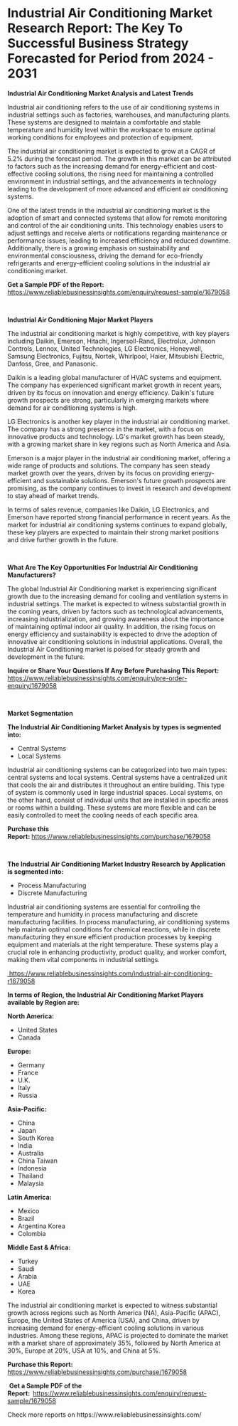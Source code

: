 <p><h1>Industrial Air Conditioning Market Research Report: The Key To Successful Business Strategy Forecasted for Period from 2024 - 2031</h1></p><p><strong>Industrial Air Conditioning Market Analysis and Latest Trends</strong></p>
<p><p>Industrial air conditioning refers to the use of air conditioning systems in industrial settings such as factories, warehouses, and manufacturing plants. These systems are designed to maintain a comfortable and stable temperature and humidity level within the workspace to ensure optimal working conditions for employees and protection of equipment.</p><p>The industrial air conditioning market is expected to grow at a CAGR of 5.2% during the forecast period. The growth in this market can be attributed to factors such as the increasing demand for energy-efficient and cost-effective cooling solutions, the rising need for maintaining a controlled environment in industrial settings, and the advancements in technology leading to the development of more advanced and efficient air conditioning systems.</p><p>One of the latest trends in the industrial air conditioning market is the adoption of smart and connected systems that allow for remote monitoring and control of the air conditioning units. This technology enables users to adjust settings and receive alerts or notifications regarding maintenance or performance issues, leading to increased efficiency and reduced downtime. Additionally, there is a growing emphasis on sustainability and environmental consciousness, driving the demand for eco-friendly refrigerants and energy-efficient cooling solutions in the industrial air conditioning market.</p></p>
<p><strong>Get a Sample PDF of the Report:&nbsp;</strong> <a href="https://www.reliablebusinessinsights.com/enquiry/request-sample/1679058">https://www.reliablebusinessinsights.com/enquiry/request-sample/1679058</a></p>
<p>&nbsp;</p>
<p><strong>Industrial Air Conditioning Major Market Players</strong></p>
<p><p>The industrial air conditioning market is highly competitive, with key players including Daikin, Emerson, Hitachi, Ingersoll-Rand, Electrolux, Johnson Controls, Lennox, United Technologies, LG Electronics, Honeywell, Samsung Electronics, Fujitsu, Nortek, Whirlpool, Haier, Mitsubishi Electric, Danfoss, Gree, and Panasonic.</p><p>Daikin is a leading global manufacturer of HVAC systems and equipment. The company has experienced significant market growth in recent years, driven by its focus on innovation and energy efficiency. Daikin's future growth prospects are strong, particularly in emerging markets where demand for air conditioning systems is high.</p><p>LG Electronics is another key player in the industrial air conditioning market. The company has a strong presence in the market, with a focus on innovative products and technology. LG's market growth has been steady, with a growing market share in key regions such as North America and Asia.</p><p>Emerson is a major player in the industrial air conditioning market, offering a wide range of products and solutions. The company has seen steady market growth over the years, driven by its focus on providing energy-efficient and sustainable solutions. Emerson's future growth prospects are promising, as the company continues to invest in research and development to stay ahead of market trends.</p><p>In terms of sales revenue, companies like Daikin, LG Electronics, and Emerson have reported strong financial performance in recent years. As the market for industrial air conditioning systems continues to expand globally, these key players are expected to maintain their strong market positions and drive further growth in the future.</p></p>
<p>&nbsp;</p>
<p><strong>What Are The Key Opportunities For Industrial Air Conditioning Manufacturers?</strong></p>
<p><p>The global Industrial Air Conditioning market is experiencing significant growth due to the increasing demand for cooling and ventilation systems in industrial settings. The market is expected to witness substantial growth in the coming years, driven by factors such as technological advancements, increasing industrialization, and growing awareness about the importance of maintaining optimal indoor air quality. In addition, the rising focus on energy efficiency and sustainability is expected to drive the adoption of innovative air conditioning solutions in industrial applications. Overall, the Industrial Air Conditioning market is poised for steady growth and development in the future.</p></p>
<p><strong>Inquire or Share Your Questions If Any Before Purchasing This Report:</strong> <a href="https://www.reliablebusinessinsights.com/enquiry/pre-order-enquiry/1679058">https://www.reliablebusinessinsights.com/enquiry/pre-order-enquiry/1679058</a></p>
<p>&nbsp;</p>
<p><strong>Market Segmentation</strong></p>
<p><strong>The Industrial Air Conditioning Market Analysis by types is segmented into:</strong></p>
<p><ul><li>Central Systems</li><li>Local Systems</li></ul></p>
<p><p>Industrial air conditioning systems can be categorized into two main types: central systems and local systems. Central systems have a centralized unit that cools the air and distributes it throughout an entire building. This type of system is commonly used in large industrial spaces. Local systems, on the other hand, consist of individual units that are installed in specific areas or rooms within a building. These systems are more flexible and can be easily controlled to meet the cooling needs of each specific area.</p></p>
<p><strong>Purchase this Report:&nbsp;</strong><a href="https://www.reliablebusinessinsights.com/purchase/1679058">https://www.reliablebusinessinsights.com/purchase/1679058</a></p>
<p>&nbsp;</p>
<p><strong>The Industrial Air Conditioning Market Industry Research by Application is segmented into:</strong></p>
<p><ul><li>Process Manufacturing</li><li>Discrete Manufacturing</li></ul></p>
<p><p>Industrial air conditioning systems are essential for controlling the temperature and humidity in process manufacturing and discrete manufacturing facilities. In process manufacturing, air conditioning systems help maintain optimal conditions for chemical reactions, while in discrete manufacturing they ensure efficient production processes by keeping equipment and materials at the right temperature. These systems play a crucial role in enhancing productivity, product quality, and worker comfort, making them vital components in industrial settings.</p></p>
<p><a href="https://www.reliablebusinessinsights.com/industrial-air-conditioning-r1679058">&nbsp;https://www.reliablebusinessinsights.com/industrial-air-conditioning-r1679058</a></p>
<p><strong>In terms of Region, the Industrial Air Conditioning Market Players available by Region are:</strong></p>
<p>
    <p> <strong> North America: </strong>
        <ul>
            <li>United States</li>
            <li>Canada</li>
        </ul>
        </p> 
    <p> <strong> Europe: </strong>
        <ul>
            <li>Germany</li>
            <li>France</li>
            <li>U.K.</li>
            <li>Italy</li>
            <li>Russia</li>
        </ul>
        </p> 
    <p> <strong> Asia-Pacific: </strong>
        <ul>
            <li>China</li>
            <li>Japan</li>
            <li>South Korea</li>
            <li>India</li>
            <li>Australia</li>
            <li>China Taiwan</li>
            <li>Indonesia</li>
            <li>Thailand</li>
            <li>Malaysia</li>
        </ul>
        </p> 
    <p> <strong> Latin America: </strong>
        <ul>
            <li>Mexico</li>
            <li>Brazil</li>
            <li>Argentina Korea</li>
            <li>Colombia</li>
        </ul>
        </p> 
    <p> <strong> Middle East & Africa: </strong>
        <ul>
            <li>Turkey</li>
            <li>Saudi</li>
            <li>Arabia</li>
            <li>UAE</li>
            <li>Korea</li>
        </ul>
    </p>
    </p>
<p><p>The industrial air conditioning market is expected to witness substantial growth across regions such as North America (NA), Asia-Pacific (APAC), Europe, the United States of America (USA), and China, driven by increasing demand for energy-efficient cooling solutions in various industries. Among these regions, APAC is projected to dominate the market with a market share of approximately 35%, followed by North America at 30%, Europe at 20%, USA at 10%, and China at 5%.</p></p>
<p><strong>Purchase this Report: </strong><a href="https://www.reliablebusinessinsights.com/purchase/1679058">https://www.reliablebusinessinsights.com/purchase/1679058</a></p>
<p>&nbsp;<strong>Get a Sample PDF of the Report:&nbsp;&nbsp;</strong><a href="https://www.reliablebusinessinsights.com/enquiry/request-sample/1679058">https://www.reliablebusinessinsights.com/enquiry/request-sample/1679058</a></p>
<p><strong></strong></p>
<p>Check more reports on https://www.reliablebusinessinsights.com/</p>